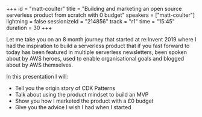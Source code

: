 +++
id = "matt-coulter"
title = "Building and marketing an open source serverless product from scratch with 0 budget"
speakers = ["matt-coulter"]
lightning = false
sessionizeId = "214856"
track = "r1"
time = "15:45"
duration = 30
+++

Let me take you on an 8 month journey that started at re:Invent 2019 where I had the inspiration to build a serverless product that if you fast forward to today has been featured in multiple serverless newsletters, been spoken about by AWS heroes, used to enable organisational goals and blogged about by AWS themselves.

In this presentation I will:
- Tell you the origin story of CDK Patterns
- Talk about using the product mindset to build an MVP
- Show you how I marketed the product with a £0 budget
- Give you the advice I wish I had when I started